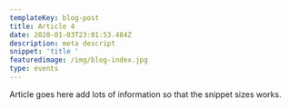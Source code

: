 ```yaml
---
templateKey: blog-post
title: Article 4
date: 2020-01-03T23:01:53.484Z
description: meta descript
snippet: 'title '
featuredimage: /img/blog-index.jpg
type: events
---
```

Article goes here add lots of information so that the snippet sizes works.
